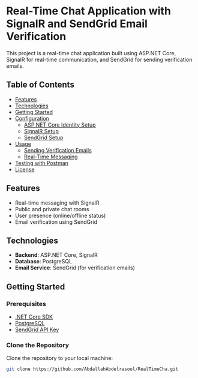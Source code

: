 # Real-Time Chat Application with SignalR and SendGrid Email Verification

This project is a real-time chat application built using ASP.NET Core, SignalR for real-time communication, and SendGrid for sending verification emails.

## Table of Contents
- [Features](#features)
- [Technologies](#technologies)
- [Getting Started](#getting-started)
- [Configuration](#configuration)
  - [ASP.NET Core Identity Setup](#aspnet-core-identity-setup)
  - [SignalR Setup](#signalr-setup)
  - [SendGrid Setup](#sendgrid-setup)
- [Usage](#usage)
  - [Sending Verification Emails](#sending-verification-emails)
  - [Real-Time Messaging](#real-time-messaging)
- [Testing with Postman](#testing-with-postman)
- [License](#license)

## Features

- Real-time messaging with SignalR
- Public and private chat rooms
- User presence (online/offline status)
- Email verification using SendGrid

## Technologies

- **Backend**: ASP.NET Core, SignalR
- **Database**: PostgreSQL
- **Email Service**: SendGrid (for verification emails)

## Getting Started

### Prerequisites

- [.NET Core SDK](https://dotnet.microsoft.com/download)
- [PostgreSQL](https://www.postgresql.org/download/)
- [SendGrid API Key](https://sendgrid.com/)

### Clone the Repository

Clone the repository to your local machine:

```bash
git clone https://github.com/AbdallahAbdelrasoul/RealTimeCha.git
